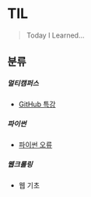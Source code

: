 # TIL

> Today I Learned...



## 분류

##### 멀티캠퍼스

- [GitHub 특강](https://github.com/NewYorkKim/TIL/blob/master/Github_특강.md)



##### 파이썬

- [파이썬 오류](https://github.com/NewYorkKim/TIL/blob/master/Python_Error.md)



##### 웹크롤링

- 웹 기초
